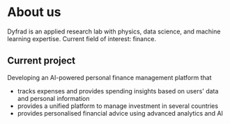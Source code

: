 # About us

Dyfrad is an applied research lab with physics, data science, and machine learning expertise. Current field of interest: finance.

## Current project
Developing an AI-powered personal finance management platform that
* tracks expenses and provides spending insights based on users' data and personal information
* provides a unified platform to manage investment in several countries
* provides personalised financial advice using advanced analytics and AI

